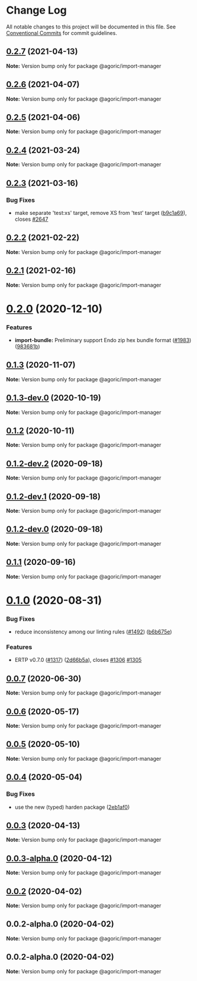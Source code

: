 # Change Log

All notable changes to this project will be documented in this file.
See [Conventional Commits](https://conventionalcommits.org) for commit guidelines.

## [0.2.7](https://github.com/Agoric/agoric-sdk/compare/@agoric/import-manager@0.2.6...@agoric/import-manager@0.2.7) (2021-04-13)

**Note:** Version bump only for package @agoric/import-manager





## [0.2.6](https://github.com/Agoric/agoric-sdk/compare/@agoric/import-manager@0.2.5...@agoric/import-manager@0.2.6) (2021-04-07)

**Note:** Version bump only for package @agoric/import-manager





## [0.2.5](https://github.com/Agoric/agoric-sdk/compare/@agoric/import-manager@0.2.4...@agoric/import-manager@0.2.5) (2021-04-06)

**Note:** Version bump only for package @agoric/import-manager





## [0.2.4](https://github.com/Agoric/agoric-sdk/compare/@agoric/import-manager@0.2.3...@agoric/import-manager@0.2.4) (2021-03-24)

**Note:** Version bump only for package @agoric/import-manager





## [0.2.3](https://github.com/Agoric/agoric-sdk/compare/@agoric/import-manager@0.2.2...@agoric/import-manager@0.2.3) (2021-03-16)


### Bug Fixes

* make separate 'test:xs' target, remove XS from 'test' target ([b9c1a69](https://github.com/Agoric/agoric-sdk/commit/b9c1a6987093fc8e09e8aba7acd2a1618413bac8)), closes [#2647](https://github.com/Agoric/agoric-sdk/issues/2647)





## [0.2.2](https://github.com/Agoric/agoric-sdk/compare/@agoric/import-manager@0.2.1...@agoric/import-manager@0.2.2) (2021-02-22)

**Note:** Version bump only for package @agoric/import-manager





## [0.2.1](https://github.com/Agoric/agoric-sdk/compare/@agoric/import-manager@0.2.0...@agoric/import-manager@0.2.1) (2021-02-16)

**Note:** Version bump only for package @agoric/import-manager





# [0.2.0](https://github.com/Agoric/agoric-sdk/compare/@agoric/import-manager@0.1.3...@agoric/import-manager@0.2.0) (2020-12-10)


### Features

* **import-bundle:** Preliminary support Endo zip hex bundle format ([#1983](https://github.com/Agoric/agoric-sdk/issues/1983)) ([983681b](https://github.com/Agoric/agoric-sdk/commit/983681bfc4bf512b6bd90806ed9220cd4fefc13c))





## [0.1.3](https://github.com/Agoric/agoric-sdk/compare/@agoric/import-manager@0.1.3-dev.0...@agoric/import-manager@0.1.3) (2020-11-07)

**Note:** Version bump only for package @agoric/import-manager





## [0.1.3-dev.0](https://github.com/Agoric/agoric-sdk/compare/@agoric/import-manager@0.1.2...@agoric/import-manager@0.1.3-dev.0) (2020-10-19)

**Note:** Version bump only for package @agoric/import-manager





## [0.1.2](https://github.com/Agoric/agoric-sdk/compare/@agoric/import-manager@0.1.2-dev.2...@agoric/import-manager@0.1.2) (2020-10-11)

**Note:** Version bump only for package @agoric/import-manager





## [0.1.2-dev.2](https://github.com/Agoric/agoric-sdk/compare/@agoric/import-manager@0.1.2-dev.1...@agoric/import-manager@0.1.2-dev.2) (2020-09-18)

**Note:** Version bump only for package @agoric/import-manager





## [0.1.2-dev.1](https://github.com/Agoric/agoric-sdk/compare/@agoric/import-manager@0.1.2-dev.0...@agoric/import-manager@0.1.2-dev.1) (2020-09-18)

**Note:** Version bump only for package @agoric/import-manager





## [0.1.2-dev.0](https://github.com/Agoric/agoric-sdk/compare/@agoric/import-manager@0.1.1...@agoric/import-manager@0.1.2-dev.0) (2020-09-18)

**Note:** Version bump only for package @agoric/import-manager





## [0.1.1](https://github.com/Agoric/agoric-sdk/compare/@agoric/import-manager@0.1.0...@agoric/import-manager@0.1.1) (2020-09-16)

**Note:** Version bump only for package @agoric/import-manager





# [0.1.0](https://github.com/Agoric/agoric-sdk/compare/@agoric/import-manager@0.0.7...@agoric/import-manager@0.1.0) (2020-08-31)


### Bug Fixes

* reduce inconsistency among our linting rules ([#1492](https://github.com/Agoric/agoric-sdk/issues/1492)) ([b6b675e](https://github.com/Agoric/agoric-sdk/commit/b6b675e2de110e2af19cad784a66220cab21dacf))


### Features

* ERTP v0.7.0 ([#1317](https://github.com/Agoric/agoric-sdk/issues/1317)) ([2d66b5a](https://github.com/Agoric/agoric-sdk/commit/2d66b5ae1feaeef1024fc6bfac7066a385ed5207)), closes [#1306](https://github.com/Agoric/agoric-sdk/issues/1306) [#1305](https://github.com/Agoric/agoric-sdk/issues/1305)





## [0.0.7](https://github.com/Agoric/agoric-sdk/compare/@agoric/import-manager@0.0.6...@agoric/import-manager@0.0.7) (2020-06-30)

**Note:** Version bump only for package @agoric/import-manager





## [0.0.6](https://github.com/Agoric/agoric-sdk/compare/@agoric/import-manager@0.0.5...@agoric/import-manager@0.0.6) (2020-05-17)

**Note:** Version bump only for package @agoric/import-manager





## [0.0.5](https://github.com/Agoric/agoric-sdk/compare/@agoric/import-manager@0.0.4...@agoric/import-manager@0.0.5) (2020-05-10)

**Note:** Version bump only for package @agoric/import-manager





## [0.0.4](https://github.com/Agoric/agoric-sdk/compare/@agoric/import-manager@0.0.3...@agoric/import-manager@0.0.4) (2020-05-04)


### Bug Fixes

* use the new (typed) harden package ([2eb1af0](https://github.com/Agoric/agoric-sdk/commit/2eb1af08fe3967629a3ce165752fd501a5c85a96))





## [0.0.3](https://github.com/Agoric/agoric-sdk/compare/@agoric/import-manager@0.0.3-alpha.0...@agoric/import-manager@0.0.3) (2020-04-13)

**Note:** Version bump only for package @agoric/import-manager





## [0.0.3-alpha.0](https://github.com/Agoric/agoric-sdk/compare/@agoric/import-manager@0.0.2...@agoric/import-manager@0.0.3-alpha.0) (2020-04-12)

**Note:** Version bump only for package @agoric/import-manager





## [0.0.2](https://github.com/Agoric/agoric-sdk/compare/@agoric/import-manager@0.0.2-alpha.0...@agoric/import-manager@0.0.2) (2020-04-02)

**Note:** Version bump only for package @agoric/import-manager





## 0.0.2-alpha.0 (2020-04-02)

**Note:** Version bump only for package @agoric/import-manager





## 0.0.2-alpha.0 (2020-04-02)

**Note:** Version bump only for package @agoric/import-manager
